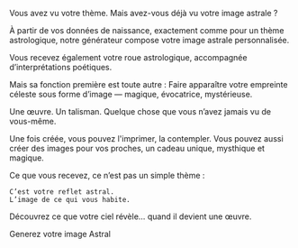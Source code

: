 

Vous avez vu votre thème.
Mais avez-vous déjà vu votre image astrale ?

À partir de vos données de naissance, exactement comme pour un thème astrologique, notre 
générateur compose votre image astrale personnalisée.

Vous recevez également votre roue astrologique, accompagnée d’interprétations poétiques.

Mais sa fonction première est toute autre :
Faire apparaître votre empreinte céleste sous forme d’image — magique, évocatrice, mystérieuse.

Une œuvre.
Un talisman.
Quelque chose que vous n’avez jamais vu de vous-même.

Une fois créée, vous pouvez l'imprimer, la contempler. Vous pouvez aussi créer des images pour vos proches, un cadeau unique, mysthique et magique.

Ce que vous recevez, ce n’est pas un simple thème :

    C’est votre reflet astral.
    L’image de ce qui vous habite.

Découvrez ce que votre ciel révèle… quand il devient une œuvre.


Generez votre image Astral



